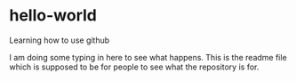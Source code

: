 # hello-world
Learning how to use github

I am doing some typing in here to see what happens. This is the readme file which is supposed to be for people to see what the repository is for.
